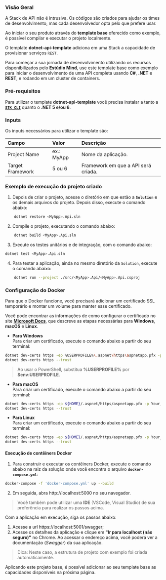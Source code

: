### Visão Geral  
A Stack de API não é intrusiva. Os códigos são criados para ajudar os times de desenvolvimento, mas cada desenvolvedor opta pelo que prefere usar. 

Ao iniciar o seu produto através do **template base** oferecido como exemplo, é possível compilar e executar o projeto localmente. 

O template **dotnet-api-template** adiciona em uma Stack a capacidade de provisionar serviços `REST`.

Para começar a sua jornada de desenvolvimento utilizando os recursos disponibilizados pelo **Estúdio Mind**, use este template base como exemplo para iniciar o desenvolvimento de uma API completa usando **C#**, **.NET** e **REST**, e rodando em um cluster de containers.  

### Pré-requisitos
Para utilizar o template **dotnet-api-template** você precisa instalar a tanto a [**`STK CLI`**](https://stackspot.com/) quanto o **.NET 5 e/ou 6**. 

### Inputs
Os inputs necessários para utilizar o template são:   

| **Campo** | **Valor** | **Descrição** |
| :--- | :--- | :--- |
| Project Name| ex.: MyApp | Nome da aplicação.  |
| Target Framework| 5 ou 6 | Framework em que a API será criada.  |

### Exemplo de execução do projeto criado  

1. Depois de criar o projeto, acesse o diretório em que estão a **`Solution`** e os demais arquivos do projeto. Depois disso, execute o comando abaixo:

```bash
    dotnet restore <MyApp>.Api.sln
```

2. Compile o projeto, executando o comando abaixo:

```bash
    dotnet build <MyApp>.Api.sln
```

3. Execute os testes unitários e de integração, com o comando abaixo:  

```bash
dotnet test <MyApp>.Api.sln
```

4. Para testar a aplicação, ainda no mesmo diretório da `Solution`, execute o comando abaixo:  

```bash
    dotnet run --project ./src/<MyApp>.Api/<MyApp>.Api.csproj
```

### **Configuração do Docker**

Para que o Docker funcione, você precisará adicionar um certificado SSL temporário e montar um volume para manter esse certificado.

Você pode encontrar as informações de como configurar o certificado no site [**Microsoft Docs**](https://docs.microsoft.com/en-us/aspnet/core/security/docker-https?view=aspnetcore-6.0), que descreve as etapas necessárias para **Windows**, **macOS** e **Linux**.

- **Para Windows**  
Para criar um certificado, execute o comando abaixo a partir do seu terminal:  

```bash
dotnet dev-certs https -ep %USERPROFILE%\.aspnet\https\aspnetapp.pfx -p Your_password123
dotnet dev-certs https --trust
```

> Ao usar o PowerShell, substitua **%USERPROFILE%** por **$env:USERPROFILE**.

- **Para macOS**  
Para criar um certificado, execute o comando abaixo a partir do seu terminal:    

```bash
dotnet dev-certs https -ep ${HOME}/.aspnet/https/aspnetapp.pfx -p Your_password123
dotnet dev-certs https --trust
```

- **Para Linux**  
Para criar um certificado, execute o comando abaixo a partir do seu terminal:  

```bash
dotnet dev-certs https -ep ${HOME}/.aspnet/https/aspnetapp.pfx -p Your_password123
dotnet dev-certs https --trust
```

####  **Execução de contêiners Docker**  

1. Para construir e executar os contêiners Docker, execute o comando abaixo na raiz da solução onde você encontra o arquivo **`docker-compose.yml`**:

 ```bash
 docker-compose -f 'docker-compose.yml' up --build
 ```

2. Em seguida, abra http://localhost:5000 no seu navegador.

> Você também pode utilizar uma **IDE** (VSCode, Visual Studio) de sua preferência para realizar os passos acima.

Com a aplicação em execução, siga os passos abaixo:  

1. Acesse a url https://localhost:5001/swagger;
2. Acesse os detalhes da aplicação e clique em **"Ir para localhost (não seguro)"** no Chrome. Ao acessar o endereço acima, você poderá ver a documentação (*Swagger*) da sua aplicação.

> Dica: Neste caso, a estrutura de projeto com exemplo foi criada automaticamente. 

Aplicando este projeto base, é possível adicionar ao seu template base as capacidades disponíveis na próxima página. 


